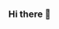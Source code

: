 ### Hi there 👋

<!--Full Stack Developer

I am a full stack developer with experience in both front-end and back-end development.

Skills

Proficient in HTML, CSS, and JavaScript
Experience with front-end frameworks such as React, Angular, and Vue-->

